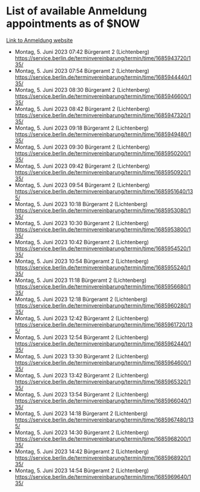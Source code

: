 # List of available Anmeldung appointments as of $NOW
[Link to Anmeldung website](https://service.berlin.de/terminvereinbarung/termin/tag.php?termin=1&anliegen[]=120686&dienstleisterlist=122210,122217,327316,122219,327312,122227,327314,122231,327346,122243,327348,122254,122252,329742,122260,329745,122262,329748,122271,327278,122273,327274,122277,327276,330436,122280,327294,122282,327290,122284,327292,122291,327270,122285,327266,122286,327264,122296,327268,150230,329760,122297,327286,122294,327284,122312,329763,122314,329775,122304,327330,122311,327334,122309,327332,317869,122281,327352,122279,329772,122283,122276,327324,122274,327326,122267,329766,122246,327318,122251,327320,122257,327322,122208,327298,122226,327300&herkunft=http%3A%2F%2Fservice.berlin.de%2Fdienstleistung%2F120686%2F)
- Montag, 5. Juni 2023 07:42 Bürgeramt 2 (Lichtenberg) https://service.berlin.de/terminvereinbarung/termin/time/1685943720/135/
- Montag, 5. Juni 2023 07:54 Bürgeramt 2 (Lichtenberg) https://service.berlin.de/terminvereinbarung/termin/time/1685944440/135/
- Montag, 5. Juni 2023 08:30 Bürgeramt 2 (Lichtenberg) https://service.berlin.de/terminvereinbarung/termin/time/1685946600/135/
- Montag, 5. Juni 2023 08:42 Bürgeramt 2 (Lichtenberg) https://service.berlin.de/terminvereinbarung/termin/time/1685947320/135/
- Montag, 5. Juni 2023 09:18 Bürgeramt 2 (Lichtenberg) https://service.berlin.de/terminvereinbarung/termin/time/1685949480/135/
- Montag, 5. Juni 2023 09:30 Bürgeramt 2 (Lichtenberg) https://service.berlin.de/terminvereinbarung/termin/time/1685950200/135/
- Montag, 5. Juni 2023 09:42 Bürgeramt 2 (Lichtenberg) https://service.berlin.de/terminvereinbarung/termin/time/1685950920/135/
- Montag, 5. Juni 2023 09:54 Bürgeramt 2 (Lichtenberg) https://service.berlin.de/terminvereinbarung/termin/time/1685951640/135/
- Montag, 5. Juni 2023 10:18 Bürgeramt 2 (Lichtenberg) https://service.berlin.de/terminvereinbarung/termin/time/1685953080/135/
- Montag, 5. Juni 2023 10:30 Bürgeramt 2 (Lichtenberg) https://service.berlin.de/terminvereinbarung/termin/time/1685953800/135/
- Montag, 5. Juni 2023 10:42 Bürgeramt 2 (Lichtenberg) https://service.berlin.de/terminvereinbarung/termin/time/1685954520/135/
- Montag, 5. Juni 2023 10:54 Bürgeramt 2 (Lichtenberg) https://service.berlin.de/terminvereinbarung/termin/time/1685955240/135/
- Montag, 5. Juni 2023 11:18 Bürgeramt 2 (Lichtenberg) https://service.berlin.de/terminvereinbarung/termin/time/1685956680/135/
- Montag, 5. Juni 2023 12:18 Bürgeramt 2 (Lichtenberg) https://service.berlin.de/terminvereinbarung/termin/time/1685960280/135/
- Montag, 5. Juni 2023 12:42 Bürgeramt 2 (Lichtenberg) https://service.berlin.de/terminvereinbarung/termin/time/1685961720/135/
- Montag, 5. Juni 2023 12:54 Bürgeramt 2 (Lichtenberg) https://service.berlin.de/terminvereinbarung/termin/time/1685962440/135/
- Montag, 5. Juni 2023 13:30 Bürgeramt 2 (Lichtenberg) https://service.berlin.de/terminvereinbarung/termin/time/1685964600/135/
- Montag, 5. Juni 2023 13:42 Bürgeramt 2 (Lichtenberg) https://service.berlin.de/terminvereinbarung/termin/time/1685965320/135/
- Montag, 5. Juni 2023 13:54 Bürgeramt 2 (Lichtenberg) https://service.berlin.de/terminvereinbarung/termin/time/1685966040/135/
- Montag, 5. Juni 2023 14:18 Bürgeramt 2 (Lichtenberg) https://service.berlin.de/terminvereinbarung/termin/time/1685967480/135/
- Montag, 5. Juni 2023 14:30 Bürgeramt 2 (Lichtenberg) https://service.berlin.de/terminvereinbarung/termin/time/1685968200/135/
- Montag, 5. Juni 2023 14:42 Bürgeramt 2 (Lichtenberg) https://service.berlin.de/terminvereinbarung/termin/time/1685968920/135/
- Montag, 5. Juni 2023 14:54 Bürgeramt 2 (Lichtenberg) https://service.berlin.de/terminvereinbarung/termin/time/1685969640/135/
